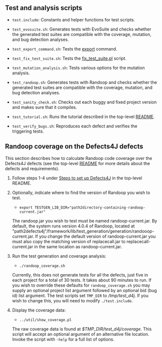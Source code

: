 Test and analysis scripts
----------------

* `test.include`: Constants and helper functions for test scripts.

* `test_evosuite.sh`: Generates tests with EvoSuite and checks whether the
   generated test suites are compatible with the coverage, mutation, and bug
   detection analyses.

* `test_export_command.sh`: Tests the
  [export](https://github.com/rjust/defects4j/blob/master/framework/bin/d4j/d4j-export) command.

* `test_fix_test_suite.sh`: Tests the
  [fix_test_suite.pl](https://github.com/rjust/defects4j/blob/master/framework/util/fix_test_suite.pl) script.

* `test_mutation_analysis.sh`: Tests various options for the mutation analysis.

* `test_randoop.sh`: Generates tests with Randoop and checks whether the
   generated test suites are compatible with the coverage, mutation, and bug
   detection analyses.

* `test_sanity_check.sh`: Checks out each buggy and fixed project version and
   makes sure that it compiles.

* `test_tutorial.sh`: Runs the tutorial described in the top-level
   [README](https://github.com/rjust/defects4j#using-defects4j).

* `test_verify_bugs.sh`: Reproduces each defect and verifies the triggering
   tests.

Randoop coverage on the Defects4J defects
----------------
This section describes how to calculate Randoop code coverage over the Defects4J
defects (see the top-level
[README](https://github.com/rjust/defects4j/blob/master/README.md) for
more details about the defects and requirements).

1. Follow steps 1-4 under 
[Steps to set up Defects4J](https://github.com/rjust/defects4j/blob/master/README.md#steps-to-set-up-defects4j)
 in the top-level README.

2. Optionally, indicate where to find the version of Randoop you wish to test.
    - `export TESTGEN_LIB_DIR="path2directory-containing-randoop-current.jar"`

    The randoop.jar you wish to test must be named randoop-current.jar.
    By default, the system runs version 4.0.4 of Randoop,
    located at "path2defects4j"/framework/lib/test_generation/generation/randooop-current.jar.
    If you change the default version of randoop-current.jar you must also copy the
    matching version of replacecall.jar to replacecall-current.jar in the same location as
    randoop-current.jar.

3. Run the test generation and coverage analysis:
    - `./randoop_coverage.sh`

    Currently, this does not generate tests for all the defects, just five in
    each project for a total of 30 tests. It takes about 90 minutes to run.
    If you wish to override these defaults for `randoop_coverage.sh` you may
    supply an optional project list argument followed by an optional bid
    (bug id) list argument.
    The test scripts set `TMP_DIR` to */tmp/test_d4j*. If you wish to change
    this, you will need to modify `./test.include`.

4. Display the coverage data:
    - `../util/show_coverage.pl`

    The raw coverage data is found at *$TMP_DIR/test_d4j/coverage*.
    This script will accept an optional argument of an alternative file location.
    Invoke the script with `-help` for a full list of options.
